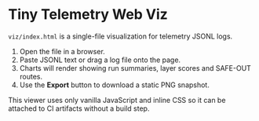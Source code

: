 # Tiny Telemetry Web Viz

`viz/index.html` is a single-file visualization for telemetry JSONL logs.

1. Open the file in a browser.
2. Paste JSONL text or drag a log file onto the page.
3. Charts will render showing run summaries, layer scores and SAFE-OUT routes.
4. Use the **Export** button to download a static PNG snapshot.

This viewer uses only vanilla JavaScript and inline CSS so it can be attached to
CI artifacts without a build step.
